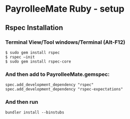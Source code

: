# PayrolleeMate Ruby - setup

## Rspec Installation

### Terminal View/Tool windows/Terminal (Alt-F12)

    $ sudo gem install rspec
    $ rspec —init
    $ sudo gem install rspec-core

### And then add to PayrolleeMate.gemspec:

    spec.add_development_dependency "rspec"
    spec.add_development_dependency "rspec-expectations"

### And then run
 
    bundler install --binstubs

